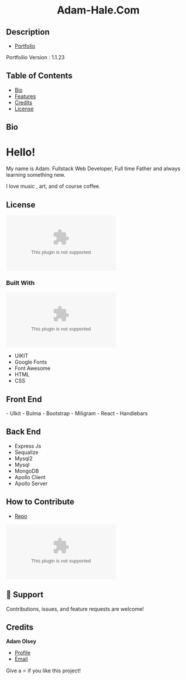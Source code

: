 <h1 align="center">Adam-Hale.Com</h1>

## Description

- [Portfolio](https://adam-hale.com "Live View")

<p>Portfoilio Version : 1.1.23 </p>

## Table of Contents

- [Bio](#bio)
- [Features](#features)
- [Credits](#credits)
- [License](#license)

## Bio

<h1>Hello!</h1>

<p>My name is Adam. Fullstack Web Developer, Full time Father and always learning something new.</p>

<p>I love music , art, and of course coffee. </p>

## License

![GitHub](https://img.shields.io/github/license/AdamHale88/adam-hale.com)

### Built With

![GitHub language count](https://img.shields.io/github/languages/count/adamhale88/adam-hale.com)

- UIKIT
- Google Fonts
- Font Awesome
- HTML
- CSS

## Front End

<p>
 - UIkit
 - Bulma
 - Bootstrap
 - Miligram
 - React
 - Handlebars
</p>

## Back End

<p>

- Express Js
- Sequalize
- Mysql2
- Mysql
- MongoDB
- Apollo Client
- Apollo Server

</p>

## How to Contribute

- [Repo](https://https://github.com/AdamHale88/adam-hale.com "Adam-Hale.com")

[![GitHub issues](https://img.shields.io/github/issues/AdamHale88/adam-hale.com?style=flat)](https://github.com/AdamHale88/adam-hale.com/issues)

## 🤝 Support

Contributions, issues, and feature requests are welcome!

## Credits

**Adam Olsey**

- [Profile](https://github.com/AdamHale88 "Adam Olsey")
- [Email](mailto:adamhale88@tuta.io?subject=Hi "Hi!")

Give a ⭐️ if you like this project!
